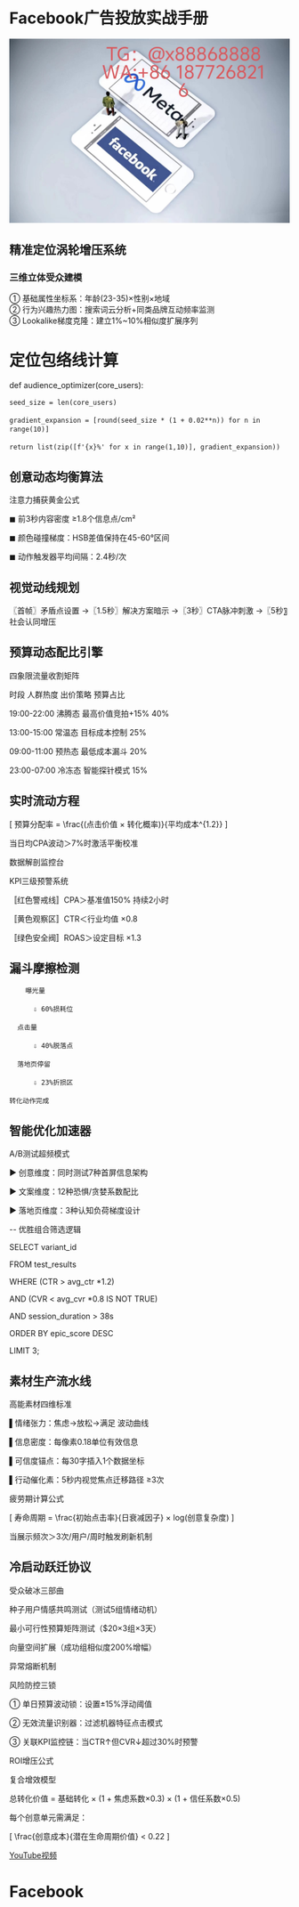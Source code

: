 # Facebook广告投放实战手册
![替代文字](93a3c1560684534eb17a3aac0182183.jpg)
## 精准定位涡轮增压系统
### 三维立体受众建模
① 基础属性坐标系：年龄(23-35)×性别×地域  
② 行为兴趣热力图：搜索词云分析+同类品牌互动频率监测  
③ Lookalike梯度克隆：建立1%~10%相似度扩展序列

# 定位包络线计算

def audience_optimizer(core_users):

    seed_size = len(core_users)
    
    gradient_expansion = [round(seed_size * (1 + 0.02**n)) for n in range(10)]
    
    return list(zip([f'{x}%' for x in range(1,10)], gradient_expansion))
    
创意动态均衡算法
---
注意力捕获黄金公式

◼ 前3秒内容密度 ≥1.8个信息点/cm²

◼ 颜色碰撞梯度：HSB差值保持在45-60°区间

◼ 动作触发器平均间隔：2.4秒/次

视觉动线规划
---
〖首帧〗矛盾点设置 →〖1.5秒〗解决方案暗示 →〖3秒〗CTA脉冲刺激 →〖5秒〗社会认同增压

预算动态配比引擎
---
四象限流量收割矩阵

时段	人群热度	出价策略	预算占比

19:00-22:00	沸腾态	最高价值竞拍+15%	40%

13:00-15:00	常温态	目标成本控制	25%

09:00-11:00	预热态	最低成本漏斗	20%

23:00-07:00	冷冻态	智能探针模式	15%

实时流动方程
---
[ 预算分配率 = \frac{(点击价值 × 转化概率)}{平均成本^{1.2}} ]

当日均CPA波动＞7%时激活平衡校准

数据解剖监控台

KPI三级预警系统

〚红色警戒线〛CPA＞基准值150% 持续2小时

〚黄色观察区〛CTR＜行业均值 ×0.8

〚绿色安全阀〛ROAS＞设定目标 ×1.3

漏斗摩擦检测
---
<TEXT>

        曝光量
        
          ⇩ 60%损耗位
          
      点击量
      
          ⇩ 40%脱落点
          
      落地页停留
      
          ⇩ 23%折损区
          
    转化动作完成
    
智能优化加速器
---
A/B测试超频模式

▶ 创意维度：同时测试7种首屏信息架构

▶ 文案维度：12种恐惧/贪婪系数配比

▶ 落地页维度：3种认知负荷梯度设计

<SQL>
  
-- 优胜组合筛选逻辑

SELECT variant_id 

FROM test_results 

WHERE (CTR > avg_ctr *1.2) 

  AND (CVR < avg_cvr *0.8 IS NOT TRUE) 
  
  AND session_duration > 38s
  
ORDER BY epic_score DESC 

LIMIT 3;

素材生产流水线
---
高能素材四维标准

▌情绪张力：焦虑→放松→满足 波动曲线

▌信息密度：每像素0.18单位有效信息

▌可信度锚点：每30字插入1个数据坐标

▌行动催化素：5秒内视觉焦点迁移路径 ≥3次

疲劳期计算公式

[ 寿命周期 = \frac{初始点击率}{日衰减因子} × log(创意复杂度) ]

当展示频次＞3次/用户/周时触发刷新机制

冷启动跃迁协议
---
受众破冰三部曲

种子用户情感共鸣测试（测试5组情绪动机）

最小可行性预算矩阵测试（$20×3组×3天）

向量空间扩展（成功组相似度200%增幅）

异常熔断机制

风险防控三锁

① 单日预算波动锁：设置±15%浮动阈值

② 无效流量识别器：过滤机器特征点击模式

③ 关联KPI监控链：当CTR↑但CVR↓超过30%时预警

ROI增压公式

复合增效模型

总转化价值 = 基础转化 × (1 + 焦虑系数×0.3) × (1 + 信任系数×0.5)

每个创意单元需满足：

[ \frac{创意成本}{潜在生命周期价值} < 0.22 ]

[YouTube视频](https://youtube.com/shorts/iziSnLpuVl0?feature=share)
# Facebook
